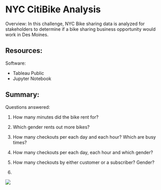 # NYC CitiBike Analysis

Overview:
In this challenge, NYC Bike sharing data is analyzed for stakeholders to determine if a bike sharing business opportunity would work in Des Moines.

## Resources:
Software:
* Tableau Public
* Jupyter Notebook

## Summary:
Questions answered:
1. How many minutes did the bike rent for?
2. Which gender rents out more bikes?
3. How many checkouts per each day and each hour? Which are busy times?
4. How many checkouts per each day, each hour and which gender?
5. How many checkouts by either customer or a subscriber? Gender?

1. 
![](bikesharing/images/checkoutmin.PNG)


